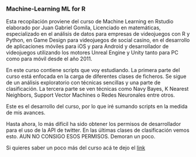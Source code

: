 ### Machine-Learning ML for R
Esta recopilación proviene del curso de Machine Learning en Rstudio elaborado por Juan Gabriel Gomila, Licenciado en matemáticas, especializado en el análisis de datos
para empresas de videojuegos con R y Python, en Game Design para videojuegos de social casino, en el desarrollo de aplicaciones móviles para iOS y para Android y desarrollador 
de videojuegos utilizando los motores Unreal Engine y Unity tanto para PC como para móvil desde el año 2011.

En este curso contiene scripts que voy estudiando. La primera parte del curso está enfocada en la carga de diferentes clases de ficheros. Se sigue de un análisis exploratorio
con técnicas sencillas y una parte de clasificación. La tercera parte se ven técnicas como Navy Bayes, K Nearest Neighbors, Support Vector Machines o 
Redes Neuronales entre otros. 

Este es el desarrollo del curso, por lo que iré sumando scripts en la medida de mis avances. 

Hasta ahora, lo más difícil ha sido obtener los permisos de desarrollador para el uso de la API de twitter. En las últimas clases de clasificación vemos esto. AUN NO CONSIGO ESOS 
PERMISOS. Demoran un poco.


Si quieres saber un poco más del curso acá te dejo el [link](https://github.com/joanby/r-course/blob/master/README.md)
